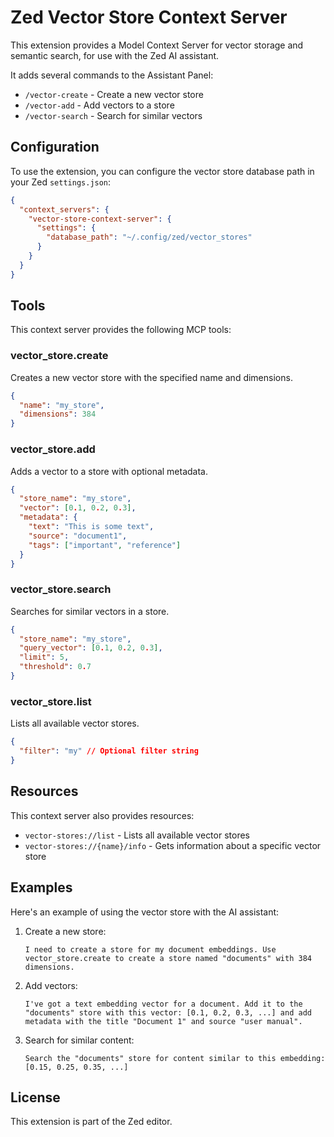 # Zed Vector Store Context Server

This extension provides a Model Context Server for vector storage and semantic search, for use with the Zed AI assistant.

It adds several commands to the Assistant Panel:

- `/vector-create` - Create a new vector store
- `/vector-add` - Add vectors to a store
- `/vector-search` - Search for similar vectors

## Configuration

To use the extension, you can configure the vector store database path in your Zed `settings.json`:

```json
{
  "context_servers": {
    "vector-store-context-server": {
      "settings": {
        "database_path": "~/.config/zed/vector_stores"
      }
    }
  }
}
```

## Tools

This context server provides the following MCP tools:

### vector_store.create

Creates a new vector store with the specified name and dimensions.

```json
{
  "name": "my_store",
  "dimensions": 384
}
```

### vector_store.add

Adds a vector to a store with optional metadata.

```json
{
  "store_name": "my_store",
  "vector": [0.1, 0.2, 0.3],
  "metadata": {
    "text": "This is some text",
    "source": "document1",
    "tags": ["important", "reference"]
  }
}
```

### vector_store.search

Searches for similar vectors in a store.

```json
{
  "store_name": "my_store",
  "query_vector": [0.1, 0.2, 0.3],
  "limit": 5,
  "threshold": 0.7
}
```

### vector_store.list

Lists all available vector stores.

```json
{
  "filter": "my" // Optional filter string
}
```

## Resources

This context server also provides resources:

- `vector-stores://list` - Lists all available vector stores
- `vector-stores://{name}/info` - Gets information about a specific vector store

## Examples

Here's an example of using the vector store with the AI assistant:

1. Create a new store:
   ```
   I need to create a store for my document embeddings. Use vector_store.create to create a store named "documents" with 384 dimensions.
   ```

2. Add vectors:
   ```
   I've got a text embedding vector for a document. Add it to the "documents" store with this vector: [0.1, 0.2, 0.3, ...] and add metadata with the title "Document 1" and source "user manual".
   ```

3. Search for similar content:
   ```
   Search the "documents" store for content similar to this embedding: [0.15, 0.25, 0.35, ...]
   ```

## License

This extension is part of the Zed editor. 